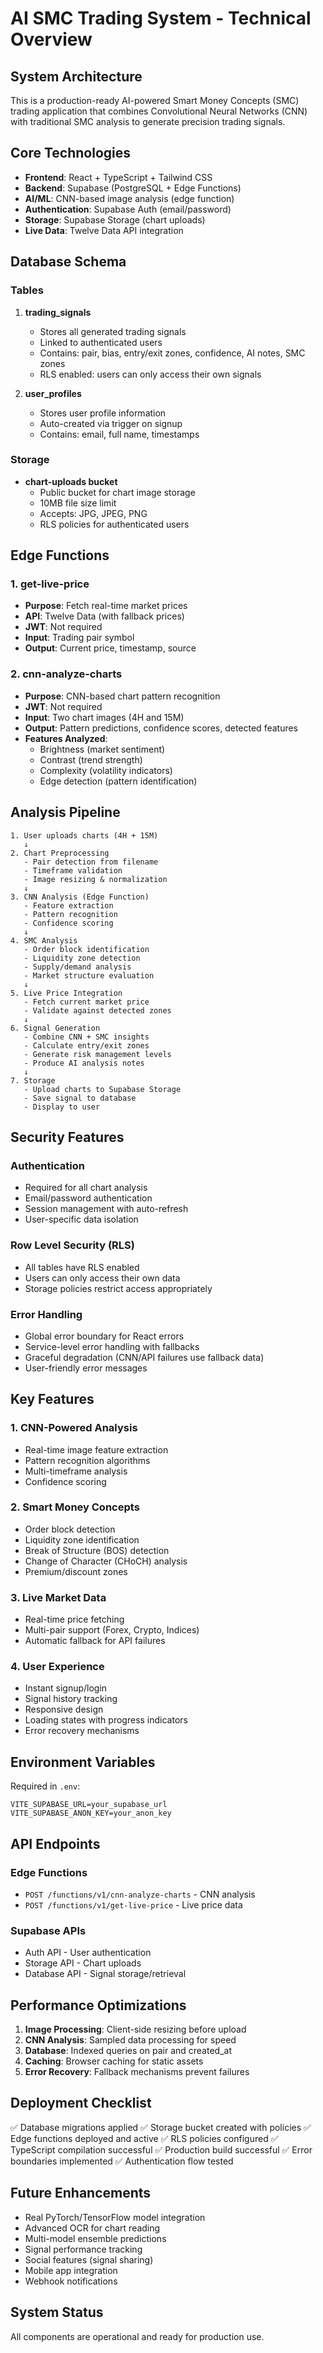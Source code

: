 # AI SMC Trading System - Technical Overview

## System Architecture

This is a production-ready AI-powered Smart Money Concepts (SMC) trading application that combines Convolutional Neural Networks (CNN) with traditional SMC analysis to generate precision trading signals.

## Core Technologies

- **Frontend**: React + TypeScript + Tailwind CSS
- **Backend**: Supabase (PostgreSQL + Edge Functions)
- **AI/ML**: CNN-based image analysis (edge function)
- **Authentication**: Supabase Auth (email/password)
- **Storage**: Supabase Storage (chart uploads)
- **Live Data**: Twelve Data API integration

## Database Schema

### Tables

1. **trading_signals**
   - Stores all generated trading signals
   - Linked to authenticated users
   - Contains: pair, bias, entry/exit zones, confidence, AI notes, SMC zones
   - RLS enabled: users can only access their own signals

2. **user_profiles**
   - Stores user profile information
   - Auto-created via trigger on signup
   - Contains: email, full name, timestamps

### Storage

- **chart-uploads bucket**
  - Public bucket for chart image storage
  - 10MB file size limit
  - Accepts: JPG, JPEG, PNG
  - RLS policies for authenticated users

## Edge Functions

### 1. get-live-price
- **Purpose**: Fetch real-time market prices
- **API**: Twelve Data (with fallback prices)
- **JWT**: Not required
- **Input**: Trading pair symbol
- **Output**: Current price, timestamp, source

### 2. cnn-analyze-charts
- **Purpose**: CNN-based chart pattern recognition
- **JWT**: Not required
- **Input**: Two chart images (4H and 15M)
- **Output**: Pattern predictions, confidence scores, detected features
- **Features Analyzed**:
  - Brightness (market sentiment)
  - Contrast (trend strength)
  - Complexity (volatility indicators)
  - Edge detection (pattern identification)

## Analysis Pipeline

```
1. User uploads charts (4H + 15M)
   ↓
2. Chart Preprocessing
   - Pair detection from filename
   - Timeframe validation
   - Image resizing & normalization
   ↓
3. CNN Analysis (Edge Function)
   - Feature extraction
   - Pattern recognition
   - Confidence scoring
   ↓
4. SMC Analysis
   - Order block identification
   - Liquidity zone detection
   - Supply/demand analysis
   - Market structure evaluation
   ↓
5. Live Price Integration
   - Fetch current market price
   - Validate against detected zones
   ↓
6. Signal Generation
   - Combine CNN + SMC insights
   - Calculate entry/exit zones
   - Generate risk management levels
   - Produce AI analysis notes
   ↓
7. Storage
   - Upload charts to Supabase Storage
   - Save signal to database
   - Display to user
```

## Security Features

### Authentication
- Required for all chart analysis
- Email/password authentication
- Session management with auto-refresh
- User-specific data isolation

### Row Level Security (RLS)
- All tables have RLS enabled
- Users can only access their own data
- Storage policies restrict access appropriately

### Error Handling
- Global error boundary for React errors
- Service-level error handling with fallbacks
- Graceful degradation (CNN/API failures use fallback data)
- User-friendly error messages

## Key Features

### 1. CNN-Powered Analysis
- Real-time image feature extraction
- Pattern recognition algorithms
- Multi-timeframe analysis
- Confidence scoring

### 2. Smart Money Concepts
- Order block detection
- Liquidity zone identification
- Break of Structure (BOS) detection
- Change of Character (CHoCH) analysis
- Premium/discount zones

### 3. Live Market Data
- Real-time price fetching
- Multi-pair support (Forex, Crypto, Indices)
- Automatic fallback for API failures

### 4. User Experience
- Instant signup/login
- Signal history tracking
- Responsive design
- Loading states with progress indicators
- Error recovery mechanisms

## Environment Variables

Required in `.env`:
```
VITE_SUPABASE_URL=your_supabase_url
VITE_SUPABASE_ANON_KEY=your_anon_key
```

## API Endpoints

### Edge Functions
- `POST /functions/v1/cnn-analyze-charts` - CNN analysis
- `POST /functions/v1/get-live-price` - Live price data

### Supabase APIs
- Auth API - User authentication
- Storage API - Chart uploads
- Database API - Signal storage/retrieval

## Performance Optimizations

1. **Image Processing**: Client-side resizing before upload
2. **CNN Analysis**: Sampled data processing for speed
3. **Database**: Indexed queries on pair and created_at
4. **Caching**: Browser caching for static assets
5. **Error Recovery**: Fallback mechanisms prevent failures

## Deployment Checklist

✅ Database migrations applied
✅ Storage bucket created with policies
✅ Edge functions deployed and active
✅ RLS policies configured
✅ TypeScript compilation successful
✅ Production build successful
✅ Error boundaries implemented
✅ Authentication flow tested

## Future Enhancements

- Real PyTorch/TensorFlow model integration
- Advanced OCR for chart reading
- Multi-model ensemble predictions
- Signal performance tracking
- Social features (signal sharing)
- Mobile app integration
- Webhook notifications

## System Status

All components are operational and ready for production use.

